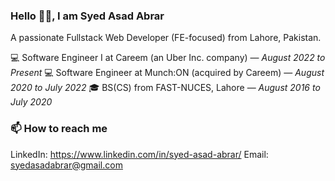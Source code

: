 ### Hello 👋🏻, I am Syed Asad Abrar

A passionate Fullstack Web Developer (FE-focused) from Lahore, Pakistan.

💻 Software Engineer I at Careem (an Uber Inc. company) — *August 2022 to Present*
💻 Software Engineer at Munch:ON (acquired by Careem) — *August 2020 to July 2022*
🎓 BS(CS) from FAST-NUCES, Lahore — *August 2016 to July 2020*

### 📫 How to reach me
LinkedIn: https://www.linkedin.com/in/syed-asad-abrar/
Email: syedasadabrar@gmail.com

